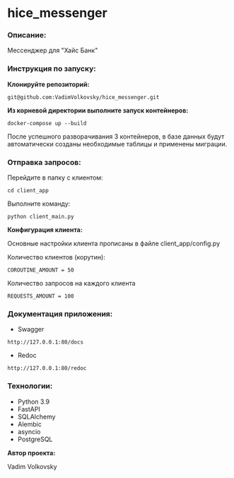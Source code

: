 # hice_messenger


### Описание:
Мессенджер для "Хайс Банк"


### Инструкция по запуску:
**Клонируйте репозиторий:**
```
git@github.com:VadimVolkovsky/hice_messenger.git
```


**Из корневой директории выполните запуск контейнеров:**
```
docker-compose up --build
```
После успешного разворачивания 3 контейнеров, в базе данных будут автоматически созданы необходимые таблицы и применены миграции.


### Отправка запросов:
Перейдите в папку с клиентом:
```
cd client_app
```

Выполните команду:
```
python client_main.py
```

**Конфигурация клиента:**

Основные настройки клиента прописаны в файле client_app/config.py

Количество клиентов (корутин):
```
COROUTINE_AMOUNT = 50
```

Количество запросов на каждого клиента
```
REQUESTS_AMOUNT = 100
```


### Документация приложения:
- Swagger
```
http://127.0.0.1:80/docs
```

- Redoc
```
http://127.0.0.1:80/redoc
```



### Технологии:
- Python 3.9
- FastAPI
- SQLAlchemy
- Alembic
- asyncio
- PostgreSQL


**Автор проекта:**

Vadim Volkovsky
